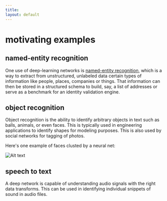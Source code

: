 ```yaml
---
title: 
layout: default
---
```


# motivating examples

## named-entity recognition

One use of deep-learning networks is [named-entity recognition](https://en.wikipedia.org/wiki/Named-entity_recognition), which is a way to extract from unstructured, unlabeled data certain types of information like people, places, companies or things. That information can then be stored in a structured schema to build, say, a list of addresses or serve as a benchmark for an identity validation engine. 

## object recognition

Object recognition is the ability to identify arbitrary objects in text such as balls, animals, or even faces. This is typically used in engineering applications to identify shapes for modeling purposes. This is also used by social networks for tagging of photos. 

Here's one example of faces clusted by a neural net:

![Alt text](../img/faces_tsne.jpg)

## speech to text

A deep network is capable of understanding audio signals with the right data transforms. This can be used in identifying individual snippets of sound in audio files.